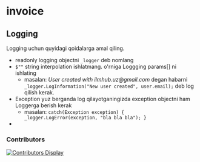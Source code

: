 # invoice

## Logging
Logging uchun quyidagi qoidalarga amal qiling.
- readonly logging objectni `_logger` deb nomlang
- `$""` string interpolation ishlatmang. o'rniga Loggging params[] ni ishlating
  - masalan: _User created with ilmhub.uz@gmail.com_ degan habarni `_logger.LogInformation("New user created", user.email);` deb log qilish kerak.
- Exception yuz berganda log qilayotganingizda exception objectni ham Loggerga berish kerak
  - masalan: `catch(Exception exception) { _logger.LogError(exception, "bla bla bla"); }`
- 


### Contributors
[![Contributors Display](https://badges.pufler.dev/contributors/ilmhub-uz/invoice?size=50&padding=-5&bots=true)](https://github.com/ilmhub-uz)
